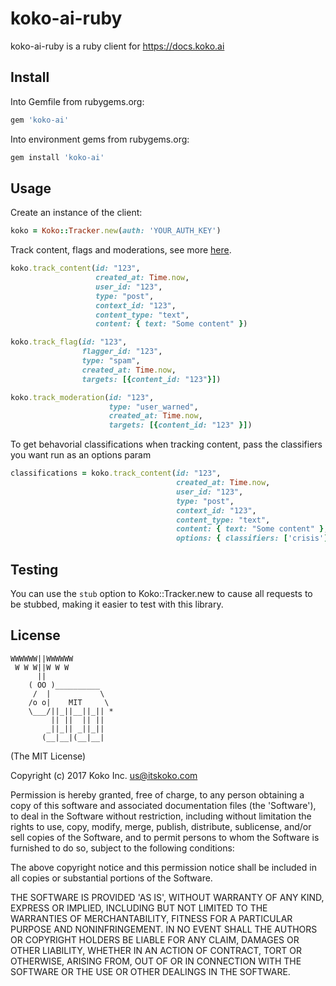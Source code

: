 koko-ai-ruby
==============

koko-ai-ruby is a ruby client for https://docs.koko.ai

## Install

Into Gemfile from rubygems.org:
```ruby
gem 'koko-ai'
```

Into environment gems from rubygems.org:
```ruby
gem install 'koko-ai'
```

## Usage

Create an instance of the client:
```ruby
koko = Koko::Tracker.new(auth: 'YOUR_AUTH_KEY')
```

Track content, flags and moderations, see more [here](https://docs.koko.ai/#track-endpoints).
```ruby
koko.track_content(id: "123",
                   created_at: Time.now,
                   user_id: "123",
                   type: "post",
                   context_id: "123",
                   content_type: "text",
                   content: { text: "Some content" })

koko.track_flag(id: "123",
                flagger_id: "123",
                type: "spam",
                created_at: Time.now,
                targets: [{content_id: "123"}])

koko.track_moderation(id: "123",
                      type: "user_warned",
                      created_at: Time.now,
                      targets: [{content_id: "123" }])

```

To get behavorial classifications when tracking content, pass the classifiers
you want run as an options param
```ruby
classifications = koko.track_content(id: "123",
                                     created_at: Time.now,
                                     user_id: "123",
                                     type: "post",
                                     context_id: "123",
                                     content_type: "text",
                                     content: { text: "Some content" },
                                     options: { classifiers: ['crisis'] })

```

## Testing

You can use the `stub` option to Koko::Tracker.new to cause all requests to be stubbed, making it easier to test with this library.

## License

```
WWWWWW||WWWWWW
 W W W||W W W
      ||
    ( OO )__________
     /  |           \
    /o o|    MIT     \
    \___/||_||__||_|| *
         || ||  || ||
        _||_|| _||_||
       (__|__|(__|__|
```

(The MIT License)

Copyright (c) 2017 Koko Inc. <us@itskoko.com>

Permission is hereby granted, free of charge, to any person obtaining a copy of this software and associated documentation files (the 'Software'), to deal in the Software without restriction, including without limitation the rights to use, copy, modify, merge, publish, distribute, sublicense, and/or sell copies of the Software, and to permit persons to whom the Software is furnished to do so, subject to the following conditions:

The above copyright notice and this permission notice shall be included in all copies or substantial portions of the Software.

THE SOFTWARE IS PROVIDED 'AS IS', WITHOUT WARRANTY OF ANY KIND, EXPRESS OR IMPLIED, INCLUDING BUT NOT LIMITED TO THE WARRANTIES OF MERCHANTABILITY, FITNESS FOR A PARTICULAR PURPOSE AND NONINFRINGEMENT. IN NO EVENT SHALL THE AUTHORS OR COPYRIGHT HOLDERS BE LIABLE FOR ANY CLAIM, DAMAGES OR OTHER LIABILITY, WHETHER IN AN ACTION OF CONTRACT, TORT OR OTHERWISE, ARISING FROM, OUT OF OR IN CONNECTION WITH THE SOFTWARE OR THE USE OR OTHER DEALINGS IN THE SOFTWARE.
